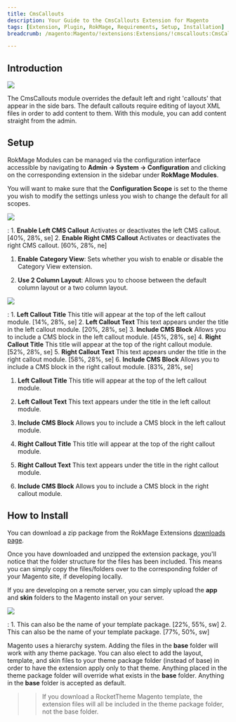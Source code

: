 ```yaml
---
title: CmsCallouts
description: Your Guide to the CmsCallouts Extension for Magento
tags: [Extension, Plugin, RokMage, Requirements, Setup, Installation]
breadcrumb: /magento:Magento/!extensions:Extensions/!cmscallouts:CmsCallouts

---
```


Introduction
-----

![][demo]

The CmsCallouts module overrides the default left and right 'callouts' that appear in the side bars. The default callouts require editing of layout XML files in order to add content to them. With this module, you can add content straight from the admin.

Setup
-----

RokMage Modules can be managed via the configuration interface accessible by navigating to **Admin -> System -> Configuration** and clicking on the corresponding extension in the sidebar under **RokMage Modules**. 

You will want to make sure that the **Configuration Scope** is set to the theme you wish to modify the settings unless you wish to change the default for all scopes.

![][extension1]

:	1. **Enable Left CMS Callout** Activates or deactivates the left CMS callout. [40%, 28%, se]
	2. **Enable Right CMS Callout** Activates or deactivates the right CMS callout. [60%, 28%, ne]

1. **Enable Category View**: Sets whether you wish to enable or disable the Category View extension.

2. **Use 2 Column Layout**: Allows you to choose between the default column layout or a two column layout.

![][extension2]

:	1. **Left Callout Title** This title will appear at the top of the left callout module. [14%, 28%, se]
	2. **Left Callout Text** This text appears under the title in the left callout module. [20%, 28%, se]
	3. **Include CMS Block** Allows you to include a CMS block in the left callout module. [45%, 28%, se]
	4. **Right Callout Title** This title will appear at the top of the right callout module. [52%, 28%, se]
	5. **Right Callout Text** This text appears under the title in the right callout module. [58%, 28%, se]
	6. **Include CMS Block** Allows you to include a CMS block in the right callout module. [83%, 28%, se]

1. **Left Callout Title** This title will appear at the top of the left callout module.

2. **Left Callout Text** This text appears under the title in the left callout module.

3. **Include CMS Block** Allows you to include a CMS block in the left callout module.

4. **Right Callout Title** This title will appear at the top of the right callout module.

5. **Right Callout Text** This text appears under the title in the right callout module.

6. **Include CMS Block** Allows you to include a CMS block in the right callout module.

How to Install
-----

You can download a zip package from the RokMage Extensions [downloads page][download].

Once you have downloaded and unzipped the extension package, you'll notice that the folder structure for the files has been included. This means you can simply copy the files/folders over to the corresponding folder of your Magento site, if developing locally. 

If you are developing on a remote server, you can simply upload the **app** and **skin** folders to the Magento install on your server.

![][installation]

:	1. This can also be the name of your template package. [22%, 55%, sw]
	2. This can also be the name of your template package. [77%, 50%, sw]

Magento uses a hierarchy system. Adding the files in the **base** folder will work with any theme package. You can also elect to add the layout, template, and skin files to your theme package folder (instead of base) in order to have the extension apply only to that theme. Anything placed in the theme package folder will override what exists in the **base** folder. Anything in the **base** folder is accepted as default.

>> If you download a RocketTheme Magento template, the extension files will all be included in the theme package folder, not the base folder.

[installation]: assets/installation.jpg
[download]: http://www.rockettheme.com/magento-downloads/1807-extension
[extension1]: assets/extension_1.jpeg
[extension2]: assets/extension_2.jpeg
[extension3]: assets/extension_3.jpeg
[extension4]: assets/extension_4.jpeg
[demo]: assets/demo_cmscallouts.jpeg